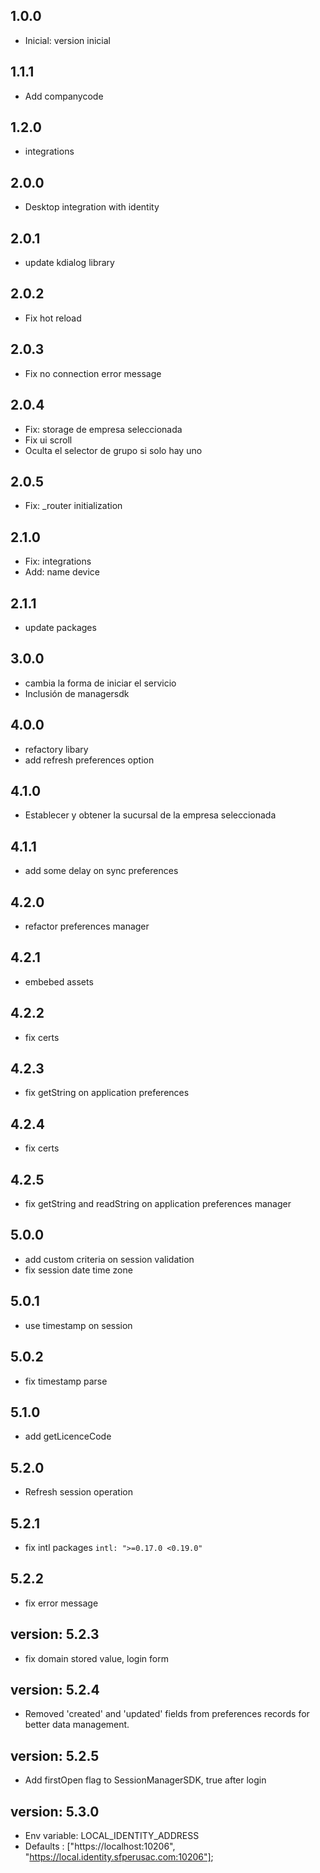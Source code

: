 ## 1.0.0

- Inicial: version inicial

## 1.1.1

- Add companycode

## 1.2.0

- integrations

## 2.0.0

- Desktop integration with identity

## 2.0.1

- update kdialog library

## 2.0.2

- Fix hot reload

## 2.0.3

- Fix no connection error message

## 2.0.4

- Fix: storage de empresa seleccionada
- Fix ui scroll
- Oculta el selector de grupo si solo hay uno

## 2.0.5

- Fix: \_router initialization

## 2.1.0

- Fix: integrations
- Add: name device

## 2.1.1

- update packages

## 3.0.0

- cambia la forma de iniciar el servicio
- Inclusión de managersdk

## 4.0.0

- refactory libary
- add refresh preferences option

## 4.1.0

- Establecer y obtener la sucursal de la empresa seleccionada

## 4.1.1

- add some delay on sync preferences

## 4.2.0

- refactor preferences manager

## 4.2.1

- embebed assets

## 4.2.2

- fix certs

## 4.2.3

- fix getString on application preferences

## 4.2.4

- fix certs

## 4.2.5

- fix getString and readString on application preferences manager

## 5.0.0

- add custom criteria on session validation
- fix session date time zone

## 5.0.1

- use timestamp on session

## 5.0.2

- fix timestamp parse

## 5.1.0

- add getLicenceCode

## 5.2.0

- Refresh session operation

## 5.2.1

- fix intl packages `intl: ">=0.17.0 <0.19.0"`

## 5.2.2

- fix error message

## version: 5.2.3

- fix domain stored value, login form

## version: 5.2.4

- Removed 'created' and 'updated' fields from preferences records for better data management.

## version: 5.2.5

- Add firstOpen flag to SessionManagerSDK, true after login

## version: 5.3.0

- Env variable: LOCAL_IDENTITY_ADDRESS
- Defaults :  ["https://localhost:10206", "https://local.identity.sfperusac.com:10206"];

